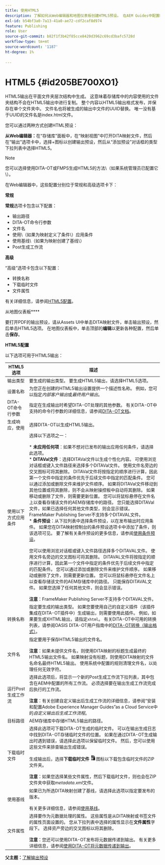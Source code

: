 ```yaml
---
title: 使用HTML5
description: 了解如何从Web编辑器和地图仪表板创建HTML5预设。 在AEM Guides中配置HTML5输出预设。
exl-id: b54bf3a0-7a13-41a0-ae72-cdf2caf8d974
feature: Publishing
role: User
source-git-commit: b82f1f3b42f85cce8420d3962c69cd3bafc5728d
workflow-type: tm+mt
source-wordcount: '1187'
ht-degree: 1%

---
```


# HTML5 {#id205BE700XO1}

HTML5输出在平面文件夹层次结构中生成。 这意味着存储库中的内容使用的文件夹结构不会在HTML5输出中进行复制。 整个内容以HTML5输出格式发布，并保存在单个文件夹中。 文件名也将被生成的输出中文件的UUID替换。 唯一没有基于UUID的文件名是index.html文件。

您可以通过两种方式创建HTML预设：

**从Web编辑器：**&#x200B;在“存储库”面板中，在“映射视图”中打开DITA映射文件，然后在“输出”选项卡中，选择+图标以创建输出预设，然后从“添加预设”对话框的类型下拉列表中选择HTML5。

>[!NOTE]
>
> 您可以选择使用DITA-OT或FMPS生成HTML5的方法\（如果系统管理员已配置它\）。

在Web编辑器中，这些配置分别位于常规和高级选项卡下：

**常规**

**常规**&#x200B;选项卡包含以下配置：

- 输出路径
- DITA-OT命令行参数
- 文件名
- 使用\（如果为映射定义了条件\）应用条件
- 使用基线\（如果为映射创建了基线\）
- Post生成工作流

**高级**

“高级”选项卡包含以下配置：

- 转换名称
- 下载临时文件
- 文件属性

有关详细信息，请参阅[HTML5配置](#id231KJA00REJ)。

从地图仪表板&#x200B;****

要打开PDF的输出预设，请从Assets UI中单击DITA映射文件，单击输出预设，然后单击HTML5选项。 在地图仪表板中，单击顶部的&#x200B;**编辑**&#x200B;以更新各种配置，然后单击&#x200B;**保存**。

**HTML5配置**

以下选项可用于HTML5输出：

| HTML5选项 | 描述 |
| --- | --- |
| 输出类型 | 要生成的输出类型。 要生成HTML5输出，请选择HTML5选项。 |
| 设置名称 | 为您正在创建的HTML5输出设置提供一个描述性名称。 例如，您可以指定&#x200B;_内部客户输出_&#x200B;或&#x200B;_最终用户输出_。 |
| DITA-OT命令行参数 | 指定在生成输出时希望DITA-OT处理的其他参数。 有关DITA-OT中支持的命令行参数的详细信息，请参阅[DITA-OT文档](https://www.dita-ot.org/)。 |
| 生成响应，使用 | 选择DITA-OT以生成HTML5输出。 |
| 使用以下方式应用条件 | 选择以下选项之一：<br><br>* **未应用任何项**：如果不想对已发布的输出应用任何条件，请选择此选项。<br>* **DITAVal文件**：选择DITAVal文件以生成个性化内容。 可使用浏览对话框或键入文件路径来选择多个DITAVal文件。 使用文件名旁边的交叉图标可将其删除。 DITAVal文件将按指定的顺序进行计算，因此第一个文件中指定的条件优先于后续文件中指定的匹配条件。 您可以通过添加或删除文件来维护文件顺序。 如果将DITAVal文件移动到其他位置或将其删除，则不会从映射操控板中自动将其删除。 如果移动或删除了文件，则需要更新位置。 您可以将鼠标悬停在文件名上以查看存储该文件的AEM存储库中的路径。 您只能选择DITAVal文件，如果已选择任何其他文件类型，则会显示错误。 FrameMaker Publishing Server不支持多个DITAVAL文件。<br>* **条件预设**：从下拉列表中选择条件预设，以在发布输出时应用条件。 如果您在DITA映射控制台的条件预设选项卡中添加了条件，则该选项可见。 要了解有关条件预设的更多信息，请参阅[使用条件预设](generate-output-use-condition-presets.md#id1825FL004PN)。<br><br>您可以使用浏览对话框或键入文件路径选择多个DITAVAL文件。 使用文件名旁边的交叉图标可将其删除。 DITAVAL文件将按指定的顺序进行计算，因此第一个文件中指定的条件优先于后续文件中指定的匹配条件。 您可以通过添加或删除文件来维护文件顺序。 如果移动或删除了文件，则需要更新位置。 您可以将鼠标悬停在文件名上以查看存储该文件的AEM存储库中的路径。 只能保存DITAVAL文件。 如果您选择了任何其他文件，则会显示错误。<br><br>**注意**：FrameMaker Publishing Server不支持多个DITAVAL文件。 |
| 转换名称 | 指定要生成的输出类型。 如果您要使用自己的自定义插件（该插件集成在DITA-OT插件中）生成输出，则需要使用此插件。 例如，如果要生成XHTML输出，请指定`xhtml`。 有关DITA-OT中可用的转换列表，请参阅OASIS DITA-OT用户指南中的[DITA-OT转换（输出格式）](http://www.dita-ot.org/2.3/user-guide/AvailableTransforms.html)。 |
| 文件名 | 指定要用于保存HTML5输出的文件名。<br><br>**注意**：如果未提供文件名，则使用DITA映射的标题生成最终的HTML5输出文件名。 如果映射没有标题，则使用DITA映射的文件名命名最终HTML5输出。 使用系统中配置的规则清理文件名，以处理任何无效字符。 |
| 运行Post生成工作流 | 选择此选项后，将显示一个新的Post生成工作流下拉列表，其中包含在AEM中配置的所有工作流。 必须选择要在输出生成工作流完成后执行的工作流。<br><br>**注意**：有关创建自定义输出后生成工作流的详细信息，请参阅“安装和配置Adobe Experience Manager Guides”as a Cloud Service中的&#x200B;_自定义输出后生成工作流程_。 |
| 目标路径 | AEM存储库中存储HTML5输出的路径。 |
| 下载临时文件 | 选择此选项可下载DITA-OT生成的临时文件。 可以在输出生成日志中找到DITA-OT存储临时文件的位置。 如果在通过DITA-OT生成输出时遇到错误，请选择此选项以保留临时文件。 然后，您可以使用这些文件来排查输出生成错误。<br> <br>生成输出后，选择&#x200B;**下载临时文件** ![下载临时文件图标](images/download-temp-files-icon.png)图标以下载包含临时文件的ZIP文件夹。<br><br> **注意**：如果您选择某些文件属性，然后下载临时文件，则也会在ZIP文件夹中获取&#x200B;*metadata.xml*&#x200B;文件。 |
| 使用基线 | 如果已为所选DITA映射创建了基线，请选择此选项以指定要发布的版本。<br><br>有关更多详细信息，请参阅[使用基线](generate-output-use-baseline-for-publishing.md#id1825FI0J0PF)。 |
| 文件属性 | 选择要作为元数据处理的属性。 这些属性是从DITA映射或书签文件的属性页面设置的。 您从下拉列表中选择的属性显示在&#x200B;**文件属性**&#x200B;字段下。 选择资产旁边的交叉图标以将其删除。 <br><br>**注意**：您还可以使用DITA-OT发布将元数据传递到输出。 有关更多详细信息，请参阅[使用DITA-OT将元数据传递到输出](pass-metadata-dita-ot.md#id21BJ00QD0XA)。 |

**父主题：**[&#x200B;了解输出预设](generate-output-understand-presets.md)
